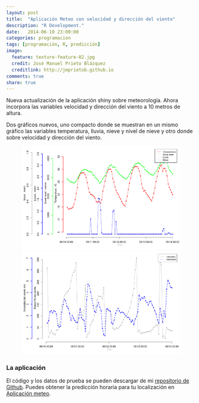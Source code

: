 ```yaml
---
layout: post
title:  "Aplicación Meteo con velocidad y dirección del viento"
description: "R Development."
date:   2014-06-10 23:00:00
categories: programacion
tags: [programación, R, predicción]
image:
  feature: texture-feature-02.jpg
  credit: José Manuel Prieto Blázquez
  creditlink: http://jmprietob.github.io
comments: true
share: true
---
```


Nueva actualización de la aplicación shiny sobre meteorología. Ahora incorpora las variables velocidad y dirección del viento a 10 metros de altura.

Dos gráficos nuevos, uno compacto donde se muestran en un mismo gráfico las variables temperatura, lluvia, nieve y nivel de nieve y otro donde sobre velocidad y dirección del viento.

<figure class="half">
	<img src="/images/compacto.png">
	<img src="/images/viento.png">
</figure>

### La aplicación
El código y los datos de prueba se pueden descargar de mi
[repositorio de Github](https://github.com/jmprietob/rapps/tree/master/meteo). Puedes obtener la predicción horaria para tu localización en [Aplicación meteo](https://jmprietob.shinyapps.io/meteo/).



